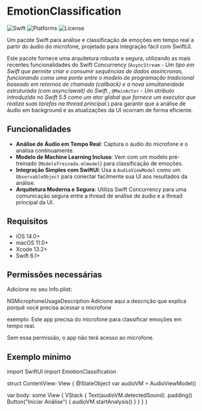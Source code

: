# EmotionClassification

![Swift](https://img.shields.io/badge/Swift-6.1-orange.svg)
![Platforms](https://img.shields.io/badge/Platforms-iOS%20%7C%20macOS-blue.svg)
![License](https://img.shields.io/badge/License-MIT-lightgrey.svg)

Um pacote Swift para análise e classificação de emoções em tempo real a partir do áudio do microfone, projetado para integração fácil com SwiftUI.

Este pacote fornece uma arquitetura robusta e segura, utilizando as mais recentes funcionalidades do Swift Concurrency (`AsyncStream` - *Um tipo em Swift que permite criar e consumir sequências de dados assíncronas, funcionando como uma ponte entre o modelo de programação tradicional baseado em retornos de chamada (callback) e a nova simultaneidade estruturada (com async/await) do Swift.*, `@MainActor` - *Um atributo introduzido no Swift 5.5 como um ator global que fornece um executor que realiza suas tarefas na thread principal.*) para garantir que a análise de áudio em background e as atualizações da UI ocorram de forma eficiente.

## Funcionalidades

- **Análise de Áudio em Tempo Real**: Captura o áudio do microfone e o analisa continuamente.
- **Modelo de Machine Learning Incluso**: Vem com um modelo pré-treinado (`ModeloTreinado.mlmodel`) para classificação de emoções.
- **Integração Simples com SwiftUI**: Usa a `AudioViewModel` como um `ObservableObject` para conectar facilmente sua UI aos resultados da análise.
- **Arquitetura Moderna e Segura**: Utiliza Swift Concurrency para uma comunicação segura entre a thread de análise de áudio e a thread principal da UI.

## Requisitos

- iOS 14.0+
- macOS 11.0+
- Xcode 13.2+
- Swift 6.1+

## Permissões necessárias 

Adicione no seu Info.plist:

<key>NSMicrophoneUsageDescription</key>
<string>Adicione aqui a descrição que explica porquê você precisa acessar o microfone</string>

exemplo: 
<string>Este app precisa do microfone para classificar emoções em tempo real.</string>

Sem essa permissão, o app não terá acesso ao microfone.

## Exemplo mínimo 

import SwiftUI
import EmotionClassification

struct ContentView: View {
    @StateObject var audioVM = AudioViewModel()

  var body: some View {
        VStack {
            Text(audioVM.detectedSound)
                .padding()
            Button("Iniciar Análise") {
                audioVM.startAnalysis()
            }
        }
    }
}
